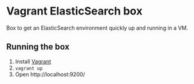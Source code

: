 # Vagrant ElasticSearch box

Box to get an ElasticSearch environment quickly up and running in a VM.

## Running the box

1. Install [Vagrant](http://www.vagrantup.com/)
2. `vagrant up`
3. Open http://localhost:9200/
